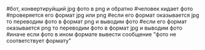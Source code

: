 #бот, конвертируйщий jpg фото в png и обратно 
#человек кидает фото 
  #проверяется его формат jpg или png
     #если его формат оказывается jpg то переводим фото в формат png и выводим фото
     #если его формат оказывается png то переводим фото в формат jpg и выводим фото
     #иначе если фото в ином формате вывести сообщение "фото не соответствует формату"
